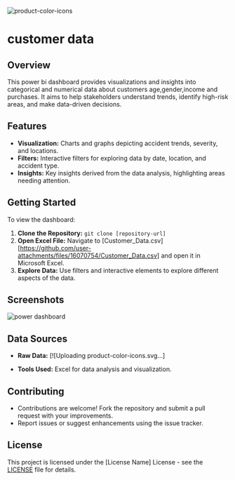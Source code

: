 ![product-color-icons](https://github.com/fatmamohsenmohamed/customer-data-visualization/assets/125199503/19b57d1a-09ad-4153-858d-8fea713ac6d8)
# customer data

## Overview
This power bi dashboard provides visualizations and insights into categorical and numerical data about customers age,gender,income and purchases. It aims to help stakeholders understand trends, identify high-risk areas, and make data-driven decisions.

## Features
- **Visualization:** Charts and graphs depicting accident trends, severity, and locations.
- **Filters:** Interactive filters for exploring data by date, location, and accident type.
- **Insights:** Key insights derived from the data analysis, highlighting areas needing attention.

## Getting Started
To view the dashboard:
1. **Clone the Repository:** `git clone [repository-url]`
2. **Open Excel File:** Navigate to [Customer_Data.csv][https://github.com/user-attachments/files/16070754/Customer_Data.csv] and open it in Microsoft Excel.
3. **Explore Data:** Use filters and interactive elements to explore different aspects of the data.

## Screenshots
![power dashboard](https://github.com/fatmamohsenmohamed/f/assets/125199503/e0fa5a2c-68bd-4c90-8c78-1cd802b36b35)

## Data Sources
- **Raw Data:** [![Uploading product-color-icons.svg…]

- **Tools Used:** Excel for data analysis and visualization.

## Contributing
- Contributions are welcome! Fork the repository and submit a pull request with your improvements.
- Report issues or suggest enhancements using the issue tracker.

## License
This project is licensed under the [License Name] License - see the [LICENSE](LICENSE) file for details.
 
